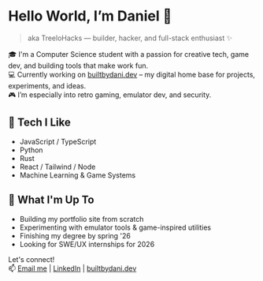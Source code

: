 # Hello World, I’m Daniel 👋

> aka TreeloHacks — builder, hacker, and full-stack enthusiast ✨

🎓 I'm a Computer Science student with a passion for creative tech, game dev, and building tools that make work fun.  
💻 Currently working on [builtbydani.dev](https://builtbydani.dev) – my digital home base for projects, experiments, and ideas.  
🎮 I’m especially into retro gaming, emulator dev, and security.

## 🔧 Tech I Like
- JavaScript / TypeScript
- Python
- Rust
- React / Tailwind / Node
- Machine Learning & Game Systems

## 🌱 What I'm Up To
- Building my portfolio site from scratch
- Experimenting with emulator tools & game-inspired utilities
- Finishing my degree by spring '26
- Looking for SWE/UX internships for 2026

Let's connect!  
📫 [Email me](me@builtbydani.dev) | [LinkedIn](https://www.linkedin.com/in/daniel-richards-761940b4/) | [builtbydani.dev](https://builtbydani.dev)

